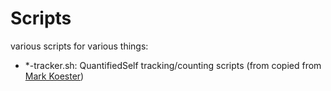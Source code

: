# Scripts

various scripts for various things:

* *-tracker.sh: QuantifiedSelf tracking/counting scripts (from copied from [Mark Koester](https://github.com/markwk))
